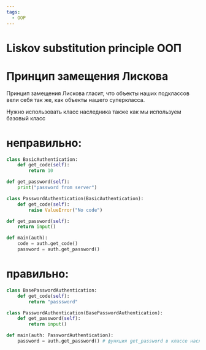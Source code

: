 ```yaml
---
tags:
  - OOP
---
```

# Liskov substitution principle ООП

# Принцип замещения Лискова

Принцип замещения Лискова гласит, что объекты наших подклассов вели себя так же, как объекты нашего суперкласса.

Нужно использовать класс наследника также как мы используем базовый класс

# неправильно:

```python
class BasicAuthentication:
	def get_code(self):
		return 10

def get_password(self):
	print("password from server")

class PasswordAuthentication(BasicAuthentication):
	def get_code(self):
		raise ValueError("No code")

def get_password(self):
	return input()

def main(auth):
	code = auth.get_code()
	password = auth.get_password()

```

# правильно:

```python
class BasePasswordAuthentication:
	def get_code(self):
		return "passsword"

class PasswordAuthentication(BasePasswordAuthentication):
	def get_password(self):
		return input()

def main(auth: PasswordAuthentication):
	password = auth.get_password() # функция get_password в классе наследника реализована также, как и в главном классе

```
